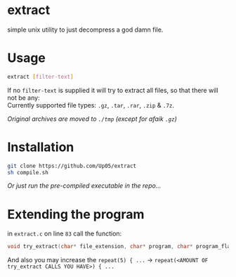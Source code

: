 # extract
simple unix utility to just decompress a god damn file. 

# Usage

```sh
extract [filter-text]
```
If no `filter-text` is supplied it will try to extract all files, so that there will not be any:  
Currently supported file types: `.gz`, `.tar`, `.rar`, `.zip` & `.7z`.

*Original archives are moved to `./tmp` (except for afaik `.gz`)*

# Installation

```sh
git clone https://github.com/Up05/extract
sh compile.sh
```
*Or just run the pre-compiled executable in the repo...*

# Extending the program

in `extract.c` on line `83` call the function:
```c
void try_extract(char* file_extension, char* program, char* program_flags, char* file)
```
And also you may increase the `repeat(5) { ...` -> `repeat(<AMOUNT OF try_extract CALLS YOU HAVE>) { ...`
